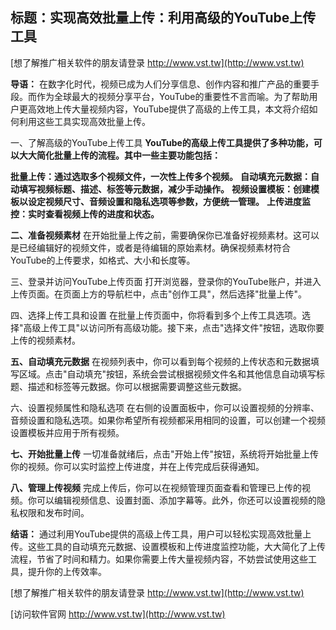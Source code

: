## **标题：实现高效批量上传：利用高级的YouTube上传工具**

[想了解推广相关软件的朋友请登录 http://www.vst.tw](http://www.vst.tw)

**导语：**
在数字化时代，视频已成为人们分享信息、创作内容和推广产品的重要手段。而作为全球最大的视频分享平台，YouTube的重要性不言而喻。为了帮助用户更高效地上传大量视频内容，YouTube提供了高级的上传工具，本文将介绍如何利用这些工具实现高效批量上传。

一、了解高级的YouTube上传工具
**YouTube的高级上传工具提供了多种功能，可以大大简化批量上传的流程。其中一些主要功能包括：**

**批量上传：通过选取多个视频文件，一次性上传多个视频。**
**自动填充元数据：自动填写视频标题、描述、标签等元数据，减少手动操作。**
**视频设置模板：创建模板以设定视频尺寸、音频设置和隐私选项等参数，方便统一管理。**
**上传进度监控：实时查看视频上传的进度和状态。**

**二、准备视频素材**
在开始批量上传之前，需要确保你已准备好视频素材。这可以是已经编辑好的视频文件，或者是待编辑的原始素材。确保视频素材符合YouTube的上传要求，如格式、大小和长度等。

三、登录并访问YouTube上传页面
打开浏览器，登录你的YouTube账户，并进入上传页面。在页面上方的导航栏中，点击"创作工具"，然后选择"批量上传"。

四、选择上传工具和设置
在批量上传页面中，你将看到多个上传工具选项。选择"高级上传工具"以访问所有高级功能。接下来，点击"选择文件"按钮，选取你要上传的视频素材。

**五、自动填充元数据**
在视频列表中，你可以看到每个视频的上传状态和元数据填写区域。点击"自动填充"按钮，系统会尝试根据视频文件名和其他信息自动填写标题、描述和标签等元数据。你可以根据需要调整这些元数据。

六、设置视频属性和隐私选项
在右侧的设置面板中，你可以设置视频的分辨率、音频设置和隐私选项。如果你希望所有视频都采用相同的设置，可以创建一个视频设置模板并应用于所有视频。

**七、开始批量上传**
一切准备就绪后，点击"开始上传"按钮，系统将开始批量上传你的视频。你可以实时监控上传进度，并在上传完成后获得通知。

**八、管理上传视频**
完成上传后，你可以在视频管理页面查看和管理已上传的视频。你可以编辑视频信息、设置封面、添加字幕等。此外，你还可以设置视频的隐私权限和发布时间。

**结语：**
通过利用YouTube提供的高级上传工具，用户可以轻松实现高效批量上传。这些工具的自动填充元数据、设置模板和上传进度监控功能，大大简化了上传流程，节省了时间和精力。如果你需要上传大量视频内容，不妨尝试使用这些工具，提升你的上传效率。

[想了解推广相关软件的朋友请登录 http://www.vst.tw](http://www.vst.tw)


[访问软件官网 http://www.vst.tw](http://www.vst.tw)
